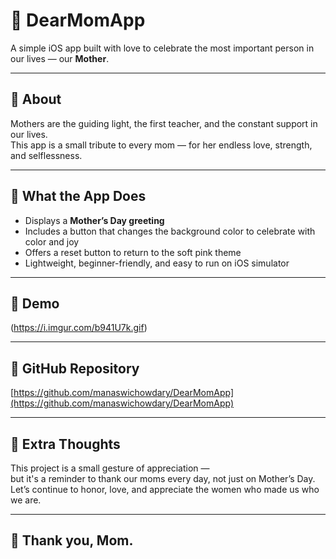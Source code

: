 # 🌸 DearMomApp

A simple iOS app built with love to celebrate the most important person in our lives — our **Mother**.

---

## 💖 About

Mothers are the guiding light, the first teacher, and the constant support in our lives.  
This app is a small tribute to every mom — for her endless love, strength, and selflessness.

---

## 🎁 What the App Does

- Displays a **Mother’s Day greeting**
- Includes a button that changes the background color to celebrate with color and joy
- Offers a reset button to return to the soft pink theme
- Lightweight, beginner-friendly, and easy to run on iOS simulator

---

## 📸 Demo

(https://i.imgur.com/b941U7k.gif)

---

## 🔗 GitHub Repository

[https://github.com/manaswichowdary/DearMomApp](https://github.com/manaswichowdary/DearMomApp)

---

## 🌷 Extra Thoughts

This project is a small gesture of appreciation —  
but it's a reminder to thank our moms every day, not just on Mother’s Day.  
Let’s continue to honor, love, and appreciate the women who made us who we are.

---

## 🙏 Thank you, Mom.

